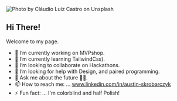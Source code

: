 ![Photo by  [Cláudio Luiz Castro](https://unsplash.com/@claudiolcastro?utm_source=unsplash&utm_medium=referral&utm_content=creditCopyText)  on  [Unsplash](https://unsplash.com/s/photos/nintendo?utm_source=unsplash&utm_medium=referral&utm_content=creditCopyText)](https://images.unsplash.com/photo-1551103782-8ab07afd45c1?ixid=MXwxMjA3fDB8MHxwaG90by1wYWdlfHx8fGVufDB8fHw=&ixlib=rb-1.2.1&auto=format&fit=crop&w=1050&q=80)

## Hi There!

Welcome to my page. 
- 🔭 I’m currently working on MVPshop.
- 🌱 I’m currently learning TailwindCss).
- 👯 I’m looking to collaborate on Hackathons.
- 🤔 I’m looking for help with Design, and paired programming.
- 💬 Ask me about the future 🧙‍♂️.
- 📫 How to reach me: ... www.linkedin.com/in/austin-skrobarczyk
- ⚡ Fun fact: ... I'm colorblind and half Polish!
